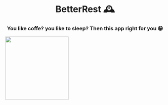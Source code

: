 <h1 align="center">BetterRest 🕰️</h1>
<h3 align="center">You like coffe? you like to sleep? Then this app right for you 😀</h3>

<img align="left" width="200" src="https://i.ibb.co/BnqpjNr/Screenshot-2023-02-13-at-3-49-35-PM.png">

